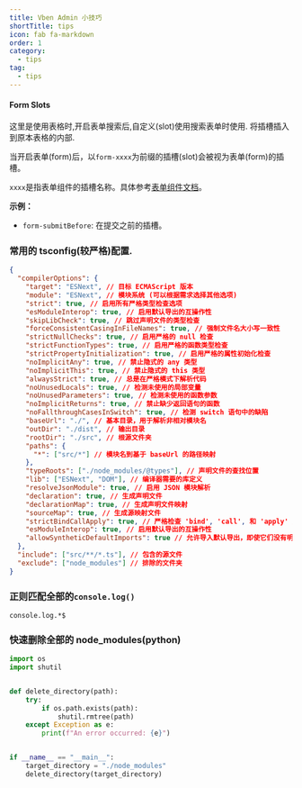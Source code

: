 ```yaml
---
title: Vben Admin 小技巧
shortTitle: tips
icon: fab fa-markdown
order: 1
category:
  - tips
tag:
  - tips
---
```


#### Form Slots

这里是使用表格时,开启表单搜索后,自定义(slot)使用搜索表单时使用. 将插槽插入到原本表格的内部.

当开启表单(form)后，以`form-xxxx`为前缀的插槽(slot)会被视为表单(form)的插槽。

`xxxx`是指表单组件的插槽名称。具体参考[表单组件文档](https://doc.vvbin.cn/components/form.html)。

**示例：**

- `form-submitBefore`: 在提交之前的插槽。

### 常用的 tsconfig(较严格)配置.

```json
{
  "compilerOptions": {
    "target": "ESNext", // 目标 ECMAScript 版本
    "module": "ESNext", // 模块系统 (可以根据需求选择其他选项)
    "strict": true, // 启用所有严格类型检查选项
    "esModuleInterop": true, // 启用默认导出的互操作性
    "skipLibCheck": true, // 跳过声明文件的类型检查
    "forceConsistentCasingInFileNames": true, // 强制文件名大小写一致性
    "strictNullChecks": true, // 启用严格的 null 检查
    "strictFunctionTypes": true, // 启用严格的函数类型检查
    "strictPropertyInitialization": true, // 启用严格的属性初始化检查
    "noImplicitAny": true, // 禁止隐式的 any 类型
    "noImplicitThis": true, // 禁止隐式的 this 类型
    "alwaysStrict": true, // 总是在严格模式下解析代码
    "noUnusedLocals": true, // 检测未使用的局部变量
    "noUnusedParameters": true, // 检测未使用的函数参数
    "noImplicitReturns": true, // 禁止缺少返回语句的函数
    "noFallthroughCasesInSwitch": true, // 检测 switch 语句中的缺陷
    "baseUrl": "./", // 基本目录，用于解析非相对模块名
    "outDir": "./dist", // 输出目录
    "rootDir": "./src", // 根源文件夹
    "paths": {
      "*": ["src/*"] // 模块名到基于 baseUrl 的路径映射
    },
    "typeRoots": ["./node_modules/@types"], // 声明文件的查找位置
    "lib": ["ESNext", "DOM"], // 编译器需要的库定义
    "resolveJsonModule": true, // 启用 JSON 模块解析
    "declaration": true, // 生成声明文件
    "declarationMap": true, // 生成声明文件映射
    "sourceMap": true, // 生成源映射文件
    "strictBindCallApply": true, // 严格检查 'bind', 'call', 和 'apply' 方法
    "esModuleInterop": true, // 启用默认导出的互操作性
    "allowSyntheticDefaultImports": true // 允许导入默认导出，即使它们没有明确声明
  },
  "include": ["src/**/*.ts"], // 包含的源文件
  "exclude": ["node_modules"] // 排除的文件夹
}
```

### 正则匹配全部的`console.log()`

```RegExp
console.log.*$
```

### 快速删除全部的 node_modules(python)

```python
import os
import shutil


def delete_directory(path):
    try:
        if os.path.exists(path):
            shutil.rmtree(path)
    except Exception as e:
        print(f"An error occurred: {e}")


if __name__ == "__main__":
    target_directory = "./node_modules"
    delete_directory(target_directory)
```
